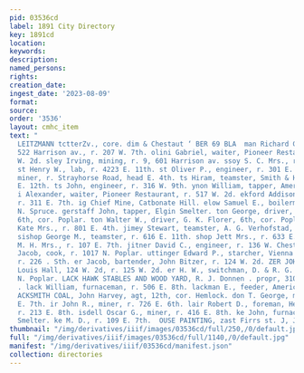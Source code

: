 ```yaml
---
pid: 03536cd
label: 1891 City Directory
key: 1891cd
location: 
keywords: 
description: 
named_persons: 
rights: 
creation_date: 
ingest_date: '2023-08-09'
format: 
source: 
order: '3536'
layout: cmhc_item
text: "                                                                               HARLES
  LEITZMANN tctterZv., core. dim & Chestaut ‘ BER 69 BLA  man Richard G., saloon,
  522 Harrison av., r. 207 W. 7th. olini Gabriel, waiter, Pioneer Restaurant, r.110
  W. 2d. sley Irving, mining, r. 9, 601 Harrison av. ssoy S. C. Mrs., r. 116 E. 6th.
  st Henry W., lab, r. 4223 E. 11th. st Oliver P., engineer, r. 301 E. 5th. ter Fred.,
  miner, r. Strayhorse Road, head E. 4th. ts Hiram, teamster, Smith & Harker, r. 223
  E. 12th. ts John, engineer, r. 316 W. 9th. ynon William, tapper, American Smelter.
  i Alexander, waiter, Pioneer Restaurant, r. 517 W. 2d. ekford Addison C., teamster,
  r. 311 E. 7th. ig Chief Mine, Catbonate Hill. elow Samuel E., boilermkr, r. 410
  N. Spruce. gerstaff John, tapper, Elgin Smelter. ton George, driver, G. K. Florer,
  6th, cor. Poplar. ton Walter W., driver, G. K. Florer, 6th, cor. Poplar. mingham
  Kate Mrs., r. 801 E. 4th. jimey Stewart, teamster, A. G. Verhofstad, 729 E, 8th.
  sishop George M., teamster, r. 616 E. 11th. shop Jett Mrs., r. 633 E. 5th. ishop
  M. H. Mrs., r. 107 E. 7th. jitner David C., engineer, r. 136 W. Chestnut. fitner
  Jacob, cook, r. 1017 N. Poplar. uttinger Edward P., starcher, Vienna Steam Laundry,
  r. 226 . Sth. er Jacob, bartender, John Bitzer, r. 124 W. 2d. ZER JOHN, propr, St.
  Louis Hall, 124 W. 2d, r. 125 W. 2d. er H. W., switchman, D. & R. G. R. R., r. 1315
  N. Poplar. LACK HAWK STABLES AND WOOD YARD, R. J. Donnen . propr, 310-312 E. 7th.
  . lack William, furnaceman, r. 506 E. 8th. lackman E., feeder, American Smelter.
  ACKSMITH COAL, John Harvey, agt, 12th, cor. Hemlock. don T. George, miner, r. 140
  E. 7th. ir John R., miner, r. 726 E. 6th. lair Robert D., foreman, Herald Democrat,
  r. 213 E. 8th. isdell Oscar G., miner, r. 416 E. 8th. ke John, furnaceman, Elgin
  Smelter. ke M. D., r. 109 E. 7th.  OUSE PAINTING, zast Firrs st. J, J, QUINN          "
thumbnail: "/img/derivatives/iiif/images/03536cd/full/250,/0/default.jpg"
full: "/img/derivatives/iiif/images/03536cd/full/1140,/0/default.jpg"
manifest: "/img/derivatives/iiif/03536cd/manifest.json"
collection: directories
---
```

